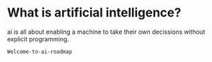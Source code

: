 <h1>What is artificial intelligence?</h1>

ai is all about enabling a machine to take their own decissions without explicit programming.

```bash
Welcome-to-ai-roadmap
```
